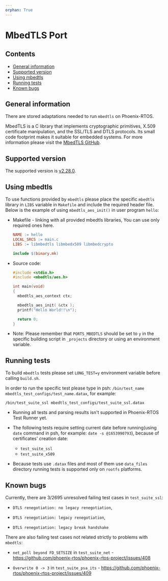 ```yaml
---
orphan: True
---
```

# MbedTLS Port

## Contents

- [General information](#general-information)
- [Supported version](#supported-version)
- [Using mbedtls](#using-mbedtls)
- [Running tests](#running-tests)
- [Known bugs](#known-bugs)

## General information

There are stored adaptations needed to run `mbedtls` on Phoenix-RTOS.

MbedTLS is a C library that implements cryptographic primitives, X.509 certificate manipulation, and the SSL/TLS and
DTLS protocols. Its small code footprint makes it suitable for embedded systems. For more information please visit the
[MbedTLS GitHub](https://github.com/Mbed-TLS).

## Supported version

The supported version is [v2.28.0](https://github.com/Mbed-TLS/mbedtls/tree/v2.28.0).

## Using mbedtls

To use functions provided by `mbedtls` please place the specific `mbedtls` library in `LIBS` variable in `Makefile`
and include the required header file. Below is the example of using `mbedtls_aes_init()` in user program `hello`:

- Makefile - linking with all provided mbedtls libraries, You can use only required ones here.

  ```makefile
  NAME := hello
  LOCAL_SRCS := main.c
  LIBS := libmbedtls libmbedx509 libmbedcrypto

  include $(binary.mk)
  ```

- Source code:

  ```C
  #include <stdio.h>
  #include <mbedtls/aes.h>

  int main(void)
  {
    mbedtls_aes_context ctx;

    mbedtls_aes_init( &ctx );
    printf("Hello World!!\n");
  
    return 0;
  }
  ```

- Note: Please remember that `PORTS_MBEDTLS` should be set to `y` in the specific building script in `_projects`
directory or using an environment variable.

## Running tests

To build `mbedtls` tests please set `LONG_TEST=y` environment variable before calling `build.sh`.

In order to run the specific test please type in psh: `/bin/test_name mbedtls_test_configs/test_name.datax`, for
example:

```text
/bin/test_suite_ssl mbedtls_test_configs/test_suite_ssl.datax
```

- Running all tests and parsing results isn't supported in Phoenix-RTOS Test Runner yet.

- The following tests require setting current date before running(using `date` command in psh, for example:
`date -s @1653990793`), because of certificates' creation date:
  - `test_suite_ssl`
  - `test_suite_x509`

- Because tests use `.datax` files and most of them use `data_files` directory running tests is supported only on
`rootfs` platforms.

## Known bugs

Currently, there are 3/2695 unresolved failing test cases in `test_suite_ssl`:

- `DTLS renegotiation: no legacy renegotiation`,

- `DTLS renegotiation: legacy renegotiation`,

- `DTLS renegotiation: legacy break handshake`

There are also failing test cases not related strictly to problems with `mbedtls`:

- `net_poll beyond FD_SETSIZE` in `test_suite_net` - <https://github.com/phoenix-rtos/phoenix-rtos-project/issues/408>

- `Overwrite 0 -> 3` in `test_suite_psa_its` - <https://github.com/phoenix-rtos/phoenix-rtos-project/issues/409>
